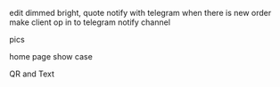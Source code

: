 edit dimmed bright, quote
notify with telegram when there is new order
make client op in to telegram notify channel

pics

home page show case

QR and Text
